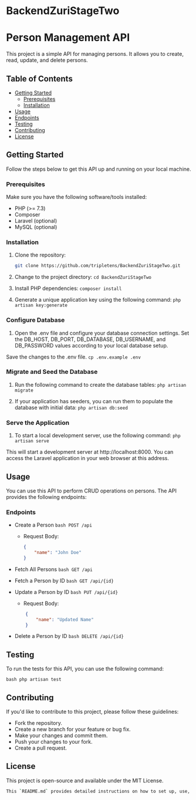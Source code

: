 
# BackendZuriStageTwo
# Person Management API

This project is a simple API for managing persons. It allows you to create, read, update, and delete persons.

## Table of Contents

- [Getting Started](#getting-started)
  - [Prerequisites](#prerequisites)
  - [Installation](#installation)
- [Usage](#usage)
- [Endpoints](#endpoints)
- [Testing](#testing)
- [Contributing](#contributing)
- [License](#license)

## Getting Started

Follow the steps below to get this API up and running on your local machine.

### Prerequisites

Make sure you have the following software/tools installed:

- PHP (>= 7.3)
- Composer
- Laravel (optional)
- MySQL (optional)

### Installation

1. Clone the repository:

   ```bash
   git clone https://github.com/tripletens/BackendZuriStageTwo.git
   ```
2. Change to the project directory:
    ```cd BackendZuriStageTwo```
3. Install PHP dependencies:
    ``` composer install ```
4. Generate a unique application key using the following command:
    ```php artisan key:generate```

### Configure Database

1. Open the .env file and configure your database connection settings. Set the DB_HOST, DB_PORT, DB_DATABASE, DB_USERNAME, and DB_PASSWORD values according to your local database setup.

Save the changes to the .env file.
```cp .env.example .env```

### Migrate and Seed the Database

1. Run the following command to create the database tables:
```php artisan migrate```

2. If your application has seeders, you can run them to populate the database with initial data:
```php artisan db:seed```

### Serve the Application

1. To start a local development server, use the following command:
```php artisan serve```

This will start a development server at http://localhost:8000. You can access the Laravel application in your web browser at this address.

## Usage

You can use this API to perform CRUD operations on persons. The API provides the following endpoints:

### Endpoints
- Create a Person
    ```bash POST /api ```
    - Request Body:
        ```json 
        {
            "name": "John Doe"
        }
- Fetch All Persons
    ```bash GET /api```

- Fetch a Person by ID
    ```bash GET /api/{id} ```

- Update a Person by ID
    ```bash PUT /api/{id} ```

    - Request Body: 
    ```json 
        {
            "name": "Updated Name"
        }
- Delete a Person by ID
    ```bash DELETE /api/{id}```

## Testing
To run the tests for this API, you can use the following command:

```bash php artisan test```

## Contributing
If you'd like to contribute to this project, please follow these guidelines:

- Fork the repository.
- Create a new branch for your feature or bug fix.
- Make your changes and commit them.
- Push your changes to your fork.
- Create a pull request.

## License
This project is open-source and available under the MIT License.

```bash 
This `README.md` provides detailed instructions on how to set up, use, and contribute to your Person Management API project. Please make sure to update the placeholders and add more information as needed.
```
